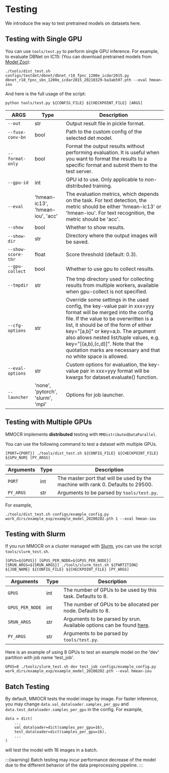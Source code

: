 # Testing

We introduce the way to test pretrained models on datasets here.

## Testing with Single GPU

You can use `tools/test.py` to perform single GPU inference. For example, to evaluate DBNet on IC15: (You can download pretrained models from [Model Zoo](modelzoo.md)):

```shell
./tools/dist_test.sh configs/textdet/dbnet/dbnet_r18_fpnc_1200e_icdar2015.py dbnet_r18_fpnc_sbn_1200e_icdar2015_20210329-ba3ab597.pth --eval hmean-iou
```

And here is the full usage of the script:

```shell
python tools/test.py ${CONFIG_FILE} ${CHECKPOINT_FILE} [ARGS]
```


| ARGS               | Type                              | Description                                                                                                                                                                                                                                                                                                                                                                            |
| ------------------ | --------------------------------- | -------------------------------------------------------------------------------------------------------------------------------------------------------------------------------------------------------------------------------------------------------------------------------------------------------------------------------------------------------------------------------------- |
| `--out`            | str                               | Output result file in pickle format.                                                                                                                                                                                                                                                                                                                                                   |
| `--fuse-conv-bn`   | bool                              | Path to the custom config of the selected det model.                                                                                                                                                                                                                                                                                                                                   |
| `--format-only`    | bool                              | Format the output results without performing evaluation. It is useful when you want to format the results to a specific format and submit them to the test server.                                                                                                                                                                                                                     |
| `--gpu-id`         | int                               | GPU id to use. Only applicable to non-distributed training.                                                                                                                                                                                                                                                                                                                            |
| `--eval`           | 'hmean-ic13', 'hmean-iou', 'acc'  | The evaluation metrics, which depends on the task. For text detection, the metric should be either 'hmean-ic13' or 'hmean-iou'. For text recognition, the metric should be 'acc'.                                                                                                                                                                                                      |
| `--show`           | bool                              | Whether to show results.                                                                                                                                                                                                                                                                                                                                                               |
| `--show-dir`       | str                               | Directory where the output images will be saved.                                                                                                                                                                                                                                                                                                                                       |
| `--show-score-thr` | float                             | Score threshold (default: 0.3).                                                                                                                                                                                                                                                                                                                                                        |
| `--gpu-collect`    | bool                              | Whether to use gpu to collect results.                                                                                                                                                                                                                                                                                                                                                 |
| `--tmpdir`         | str                               | The tmp directory used for collecting results from multiple workers, available when gpu-collect is not specified.                                                                                                                                                                                                                                                                      |
| `--cfg-options`    | str                               | Override some settings in the used config, the key-value pair in xxx=yyy format will be merged into the config file. If the value to be overwritten is a list, it should be of the form of either key="[a,b]" or key=a,b. The argument also allows nested list/tuple values, e.g. key="[(a,b),(c,d)]". Note that the quotation marks are necessary and that no white space is allowed. |
| `--eval-options`   | str                               | Custom options for evaluation, the key-value pair in xxx=yyy format will be kwargs for dataset.evaluate() function.                                                                                                                                                                                                                                                                    |
| `--launcher`       | 'none', 'pytorch', 'slurm', 'mpi' | Options for job launcher.                                                                                                                                                                                                                                                                                                                                                              |


## Testing with Multiple GPUs

MMOCR implements **distributed** testing with `MMDistributedDataParallel`.

You can use the following command to test a dataset with multiple GPUs.

```shell
[PORT={PORT}] ./tools/dist_test.sh ${CONFIG_FILE} ${CHECKPOINT_FILE} ${GPU_NUM} [PY_ARGS]
```


| Arguments | Type | Description                                                                      |
| --------- | ---- | -------------------------------------------------------------------------------- |
| `PORT`    | int  | The master port that will be used by the machine with rank 0. Defaults to 29500. |
| `PY_ARGS` | str  | Arguments to be parsed by `tools/test.py`.                                       |


For example,

```shell
./tools/dist_test.sh configs/example_config.py work_dirs/example_exp/example_model_20200202.pth 1 --eval hmean-iou
```

## Testing with Slurm

If you run MMOCR on a cluster managed with [Slurm](https://slurm.schedmd.com/), you can use the script `tools/slurm_test.sh`.


```shell
[GPUS=${GPUS}] [GPUS_PER_NODE=${GPUS_PER_NODE}] [SRUN_ARGS=${SRUN_ARGS}] ./tools/slurm_test.sh ${PARTITION} ${JOB_NAME} ${CONFIG_FILE} ${CHECKPOINT_FILE} [PY_ARGS]
```

| Arguments       | Type | Description                                                                                                 |
| --------------- | ---- | ----------------------------------------------------------------------------------------------------------- |
| `GPUS`          | int  | The number of GPUs to be used by this task. Defaults to 8.                                                  |
| `GPUS_PER_NODE` | int  | The number of GPUs to be allocated per node. Defaults to 8.                                                 |
| `SRUN_ARGS`     | str  | Arguments to be parsed by srun. Available options can be found [here](https://slurm.schedmd.com/srun.html). |
| `PY_ARGS`       | str  | Arguments to be parsed by `tools/test.py`.                                                                  |


Here is an example of using 8 GPUs to test an example model on the 'dev' partition with job name 'test_job'.

```shell
GPUS=8 ./tools/slurm_test.sh dev test_job configs/example_config.py work_dirs/example_exp/example_model_20200202.pth --eval hmean-iou
```

## Batch Testing

By default, MMOCR tests the model image by image. For faster inference, you may change `data.val_dataloader.samples_per_gpu` and `data.test_dataloader.samples_per_gpu` in the config. For example,

```
data = dict(
    ...
    val_dataloader=dict(samples_per_gpu=16),
    test_dataloader=dict(samples_per_gpu=16),
    ...
)
```
will test the model with 16 images in a batch.

:::{warning}
Batch testing may incur performance decrease of the model due to the different behavior of the data preprocessing pipeline.
:::
